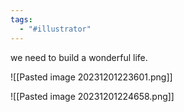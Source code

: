 ```yaml
---
tags:
  - "#illustrator"
---
```

we need to build a wonderful life.

![[Pasted image 20231201223601.png]]

![[Pasted image 20231201224658.png]]